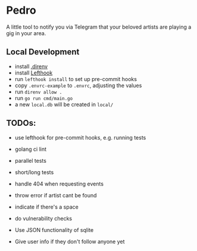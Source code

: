 # Pedro

A little tool to notify you via Telegram that your beloved artists are playing a gig in your
area.

## Local Development

- install [.direnv](https://github.com/direnv/direnv)
- install [Lefthook](https://github.com/evilmartians/lefthook)
- run `lefthook install` to set up pre-commit hooks
- copy `.envrc-example` to `.envrc`, adjusting the values
- run `direnv allow .`
- run `go run cmd/main.go`
- a new `local.db` will be created in `local/`

## TODOs:

- use lefthook for pre-commit hooks, e.g. running tests
- golang ci lint
- parallel tests
- short/long tests

- handle 404 when requesting events
- throw error if artist cant be found
- indicate if there's a space
- do vulnerability checks
- Use JSON functionality of sqlite
- Give user info if they don't follow anyone yet
